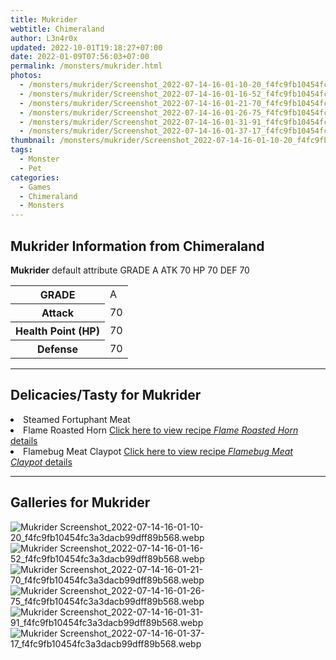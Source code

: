 ```yaml
---
title: Mukrider
webtitle: Chimeraland
author: L3n4r0x
updated: 2022-10-01T19:18:27+07:00
date: 2022-01-09T07:56:03+07:00
permalink: /monsters/mukrider.html
photos:
  - /monsters/mukrider/Screenshot_2022-07-14-16-01-10-20_f4fc9fb10454fc3a3dacb99dff89b568.webp
  - /monsters/mukrider/Screenshot_2022-07-14-16-01-16-52_f4fc9fb10454fc3a3dacb99dff89b568.webp
  - /monsters/mukrider/Screenshot_2022-07-14-16-01-21-70_f4fc9fb10454fc3a3dacb99dff89b568.webp
  - /monsters/mukrider/Screenshot_2022-07-14-16-01-26-75_f4fc9fb10454fc3a3dacb99dff89b568.webp
  - /monsters/mukrider/Screenshot_2022-07-14-16-01-31-91_f4fc9fb10454fc3a3dacb99dff89b568.webp
  - /monsters/mukrider/Screenshot_2022-07-14-16-01-37-17_f4fc9fb10454fc3a3dacb99dff89b568.webp
thumbnail: /monsters/mukrider/Screenshot_2022-07-14-16-01-10-20_f4fc9fb10454fc3a3dacb99dff89b568.webp
tags:
  - Monster
  - Pet
categories:
  - Games
  - Chimeraland
  - Monsters
---
```


<section id="bootstrap-wrapper"><link rel="stylesheet" href="https://cdn.statically.io/gh/dimaslanjaka/Web-Manajemen/40ac3225/css/bootstrap-4.5-wrapper.css"/><h1>Mukrider Information from Chimeraland</h1><p><b>Mukrider</b> default attribute GRADE A ATK 70 HP 70 DEF 70<table><tr><th>GRADE</th><td>A</td></tr><tr><th>Attack</th><td>70</td></tr><tr><th>Health Point (HP)</th><td>70</td></tr><tr><th>Defense</th><td>70</td></tr></table></p><hr/><h2>Delicacies/Tasty for Mukrider</h2><li class="d-flex justify-content-between">Steamed Fortuphant Meat </li><li class="d-flex justify-content-between">Flame Roasted Horn <a href="/chimeraland/recipes/flame-roasted-horn.html">Click here to view recipe <i>Flame Roasted Horn</i> details</a></li><li class="d-flex justify-content-between">Flamebug Meat Claypot <a href="/chimeraland/recipes/flamebug-meat-claypot.html">Click here to view recipe <i>Flamebug Meat Claypot</i> details</a></li><hr/><div id="gallery"><h2>Galleries for Mukrider</h2><div class="row"><div class="col-lg-6 col-12"><img src="/chimeraland/monsters/mukrider/Screenshot_2022-07-14-16-01-10-20_f4fc9fb10454fc3a3dacb99dff89b568.webp" alt="Mukrider Screenshot_2022-07-14-16-01-10-20_f4fc9fb10454fc3a3dacb99dff89b568.webp"/></div><div class="col-lg-6 col-12"><img src="/chimeraland/monsters/mukrider/Screenshot_2022-07-14-16-01-16-52_f4fc9fb10454fc3a3dacb99dff89b568.webp" alt="Mukrider Screenshot_2022-07-14-16-01-16-52_f4fc9fb10454fc3a3dacb99dff89b568.webp"/></div><div class="col-lg-6 col-12"><img src="/chimeraland/monsters/mukrider/Screenshot_2022-07-14-16-01-21-70_f4fc9fb10454fc3a3dacb99dff89b568.webp" alt="Mukrider Screenshot_2022-07-14-16-01-21-70_f4fc9fb10454fc3a3dacb99dff89b568.webp"/></div><div class="col-lg-6 col-12"><img src="/chimeraland/monsters/mukrider/Screenshot_2022-07-14-16-01-26-75_f4fc9fb10454fc3a3dacb99dff89b568.webp" alt="Mukrider Screenshot_2022-07-14-16-01-26-75_f4fc9fb10454fc3a3dacb99dff89b568.webp"/></div><div class="col-lg-6 col-12"><img src="/chimeraland/monsters/mukrider/Screenshot_2022-07-14-16-01-31-91_f4fc9fb10454fc3a3dacb99dff89b568.webp" alt="Mukrider Screenshot_2022-07-14-16-01-31-91_f4fc9fb10454fc3a3dacb99dff89b568.webp"/></div><div class="col-lg-6 col-12"><img src="/chimeraland/monsters/mukrider/Screenshot_2022-07-14-16-01-37-17_f4fc9fb10454fc3a3dacb99dff89b568.webp" alt="Mukrider Screenshot_2022-07-14-16-01-37-17_f4fc9fb10454fc3a3dacb99dff89b568.webp"/></div></div></div></section>